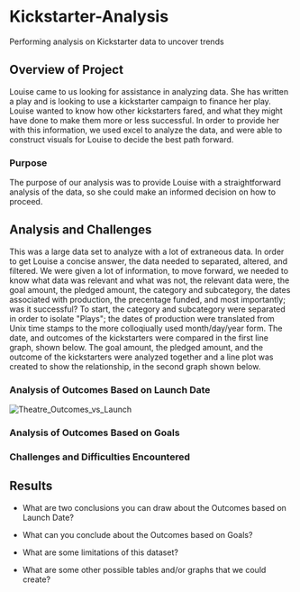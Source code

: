 # Kickstarter-Analysis
Performing analysis on Kickstarter data to uncover trends

## Overview of Project
  Louise came to us looking for assistance in analyzing data. She has written a play and is looking to use a kickstarter campaign to finance her play. Louise wanted to know how other kickstarters fared, and what they might have done to make them more or less successful. In order to provide her with this information, we used excel to analyze the data, and were able to construct visuals for Louise to decide the best path forward. 
  
### Purpose
  The purpose of our analysis was to provide Louise with a straightforward analysis of the data, so she could make an informed decision on how to proceed. 

## Analysis and Challenges
  This was a large data set to analyze with a lot of extraneous data. In order to get Louise a concise answer, the data needed to separated, altered, and filtered. We were given a lot of information, to move forward, we needed to know what data was relevant and what was not, the relevant data were, the goal amount, the pledged amount, the category and subcategory, the dates associated with production, the precentage funded, and most importantly; was it successful? To start, the category and subcategory were separated in order to isolate "Plays"; the dates of production were translated from Unix time stamps to the more colloqiually used month/day/year form. The date, and outcomes of the kickstarters were compared in the first line graph, shown below. The goal amount, the pledged amount, and the outcome of the kickstarters were analyzed together and a line plot was created to show the relationship, in the second graph shown below. 
    
### Analysis of Outcomes Based on Launch Date
  ![Theatre_Outcomes_vs_Launch](https://user-images.githubusercontent.com/106715300/174501191-b4fa58d6-de5f-4119-b0a1-a6a15fe1273d.png)

### Analysis of Outcomes Based on Goals

### Challenges and Difficulties Encountered

## Results

- What are two conclusions you can draw about the Outcomes based on Launch Date?

- What can you conclude about the Outcomes based on Goals?

- What are some limitations of this dataset?

- What are some other possible tables and/or graphs that we could create?
